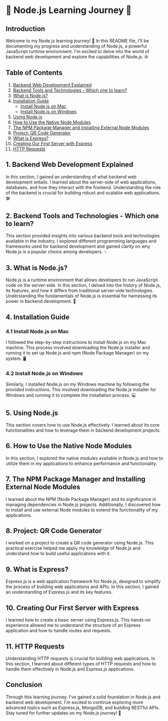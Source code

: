 # 🌟 Node.js Learning Journey 🚀

## Introduction
Welcome to my Node.js learning journey! 🎉 In this README file, I'll be documenting my progress and understanding of Node.js, a powerful JavaScript runtime environment. I'm excited to delve into the world of backend web development and explore the capabilities of Node.js. 🌐

## Table of Contents
1. [Backend Web Development Explained](#1-backend-web-development-explained)
2. [Backend Tools and Technologies - Which one to learn?](#2-backend-tools-and-technologies---which-one-to-learn)
3. [What is Node.js?](#3-what-is-nodejs)
4. [Installation Guide](#4-installation-guide)
   - [Install Node.js on Mac](#41-install-nodejs-on-mac)
   - [Install Node.js on Windows](#42-install-nodejs-on-windows)
5. [Using Node.js](#5-using-nodejs)
6. [How to Use the Native Node Modules](#6-how-to-use-the-native-node-modules)
7. [The NPM Package Manager and Installing External Node Modules](#7-the-npm-package-manager-and-installing-external-node-modules)
8. [Project: QR Code Generator](#8-project-qr-code-generator)
9. [What is Express?](#10-what-is-express)
10. [Creating Our First Server with Express](#11-creating-our-first-server-with-express)
11. [HTTP Requests](#12-http-requests)   

## 1. Backend Web Development Explained
In this section, I gained an understanding of what backend web development entails. I learned about the server-side of web applications, databases, and how they interact with the frontend. Understanding the role of the backend is crucial for building robust and scalable web applications. 🛠️

## 2. Backend Tools and Technologies - Which one to learn?
This section provided insights into various backend tools and technologies available in the industry. I explored different programming languages and frameworks used for backend development and gained clarity on why Node.js is a popular choice among developers. 💡

## 3. What is Node.js?
Node.js is a runtime environment that allows developers to run JavaScript code on the server-side. In this section, I delved into the history of Node.js, its features, and how it differs from traditional server-side technologies. Understanding the fundamentals of Node.js is essential for harnessing its power in backend development. 🌱

## 4. Installation Guide
### 4.1 Install Node.js on Mac
I followed the step-by-step instructions to install Node.js on my Mac machine. This process involved downloading the Node.js installer and running it to set up Node.js and npm (Node Package Manager) on my system. 🖥️

### 4.2 Install Node.js on Windows
Similarly, I installed Node.js on my Windows machine by following the provided instructions. This involved downloading the Node.js installer for Windows and running it to complete the installation process. 💻

## 5. Using Node.js
This section covers how to use Node.js effectively. I learned about its core functionalities and how to leverage them in backend development projects.

## 6. How to Use the Native Node Modules
In this section, I explored the native modules available in Node.js and how to utilize them in my applications to enhance performance and functionality.

## 7. The NPM Package Manager and Installing External Node Modules
I learned about the NPM (Node Package Manager) and its significance in managing dependencies in Node.js projects. Additionally, I discovered how to install and use external Node modules to extend the functionality of my applications.

## 8. Project: QR Code Generator
I worked on a project to create a QR code generator using Node.js. This practical exercise helped me apply my knowledge of Node.js and understand how to build useful applications with it.

## 9. What is Express?
Express.js is a web application framework for Node.js, designed to simplify the process of building web applications and APIs. In this section, I gained an understanding of Express.js and its key features.

## 10. Creating Our First Server with Express
I learned how to create a basic server using Express.js. This hands-on experience allowed me to understand the structure of an Express application and how to handle routes and requests.

## 11. HTTP Requests
Understanding HTTP requests is crucial for building web applications. In this section, I learned about different types of HTTP requests and how to handle them effectively in Node.js and Express.js applications.

## Conclusion
Through this learning journey, I've gained a solid foundation in Node.js and backend web development. I'm excited to continue exploring more advanced topics such as Express.js, MongoDB, and building RESTful APIs. Stay tuned for further updates on my Node.js journey! 🚀
